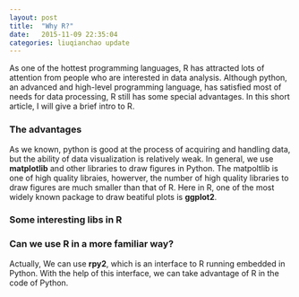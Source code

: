 ```yaml
---
layout: post
title:  "Why R?"
date:   2015-11-09 22:35:04
categories: liuqianchao update
---
```


As one of the hottest programming languages, R has attracted lots of attention from people who are interested in data analysis. Although python, an advanced and high-level programming language, has satisfied most of needs for data processing, R still has some special advantages. In this short article, I will give a brief intro to R.  

### The advantages  
As we known, python is good at the process of acquiring and handling data, but the ability of data visualization is relatively weak. In general, we use **matplotlib** and other libraries to draw figures in Python. The matpoltlib is one of high quality libraies, howerver, the number of high quality libraries to draw figures are much smaller than that of R. Here in R, one of the most widely known package to draw beatiful plots is **ggplot2**.
 

### Some interesting libs in R  

### Can we use R in a more familiar way?  
Actually, We can use **rpy2**, which is an interface to R running embedded in Python. With the help of this interface, we can take advantage of R in the code of Python.   